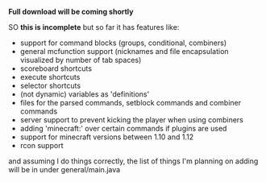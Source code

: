 **Full download will be coming shortly**

SO **this is incomplete** but so far it has features like:
* support for command blocks (groups, conditional, combiners)
* general mcfunction support (nicknames and file encapsulation visualized by number of tab spaces)
* scoreboard shortcuts
* execute shortcuts
* selector shortcuts
* (not dynamic) variables as 'definitions'
* files for the parsed commands, setblock commands and combiner commands
* server support to prevent kicking the player when using combiners
* adding 'minecraft:' over certain commands if plugins are used
* support for minecraft versions between 1.10 and 1.12
* rcon support

and assuming I do things correctly, the list of things I'm planning on adding will be in under general/main.java
